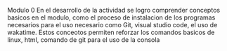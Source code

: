 Modulo 0
En el desarrollo de la actividad se logro comprender conceptos basicos en el
modulo, como el proceso de instalacion de los programas necesarios para 
el uso necesario como Git, visual studio code, el uso de wakatime.
Estos conceotos permiten reforzar los comandos basicos de linux, html, comando de git 
para el uso de la consola

